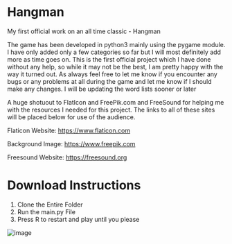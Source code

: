 # Hangman
My first official work on an all time classic - Hangman

The game has been developed in python3 mainly using the pygame module. I have only added only a few categories so far but I will most definitely add more as time goes on. This is the first official project which I have done without any help, so while it may not be the best, I am pretty happy with the way it turned out. As always feel free to let me know if you encounter any bugs or any problems at all during the game and let me know if I should make any changes. I will be updating the word lists sooner or later 

A huge shotuout to FlatIcon and FreePik.com and FreeSound for helping me with the resources I needed for this project. The links to all of these sites will be placed below for use of the audience.


Flaticon Website: https://www.flaticon.com

Background Image: https://www.freepik.com

Freesound Website: https://freesound.org

# Download Instructions

1) Clone the Entire Folder
2) Run the main.py File
3) Press R to restart and play until you please

![image](https://user-images.githubusercontent.com/83538173/125171014-89203000-e1cf-11eb-83ac-7bd98488b7ba.png)
